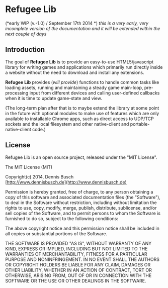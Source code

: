 # Refugee Lib

(*early WIP (v.-1.0) / September 17th 2014 *)
*this is a very early, very incomplete version of the documentation and it will be extended within the next couple of days*

## Introduction

The goal of **Refugee Lib** is to provide an easy-to-use HTML5/javascript library for writing games and applications which primarily run directly inside a website without the need to download and install any extensions.

**Refugee Lib** provides (*will provide*) functions to handle common tasks like loading assets, running and maintaining a steady game main-loop, pre-processing input from different devices and calling user-defined callbacks when it is time to update game-state and view.

(The long-term plan after that is to maybe extend the library at some point in the future with optional modules to make use of features which are only available to installable Chrome apps, such as direct access to UDP/TCP sockets and the local filesystem and other native-client and portable-native-client code.)

## License
Refugee Lib is an open source project, released under the "MIT License".

The MIT License (MIT)
 
Copyright(c) 2014, Dennis Busch  
[http://www.dennisbusch.de](http://www.dennisbusch.de) 

Permission is hereby granted, free of charge, to any person obtaining a copy
of this software and associated documentation files (the "Software"), to deal
in the Software without restriction, including without limitation the rights
to use, copy, modify, merge, publish, distribute, sublicense, and/or sell
copies of the Software, and to permit persons to whom the Software is
furnished to do so, subject to the following conditions:

The above copyright notice and this permission notice shall be included in
all copies or substantial portions of the Software.

THE SOFTWARE IS PROVIDED "AS IS", WITHOUT WARRANTY OF ANY KIND, EXPRESS OR
IMPLIED, INCLUDING BUT NOT LIMITED TO THE WARRANTIES OF MERCHANTABILITY,
FITNESS FOR A PARTICULAR PURPOSE AND NONINFRINGEMENT. IN NO EVENT SHALL THE
AUTHORS OR COPYRIGHT HOLDERS BE LIABLE FOR ANY CLAIM, DAMAGES OR OTHER
LIABILITY, WHETHER IN AN ACTION OF CONTRACT, TORT OR OTHERWISE, ARISING FROM,
OUT OF OR IN CONNECTION WITH THE SOFTWARE OR THE USE OR OTHER DEALINGS IN
THE SOFTWARE.